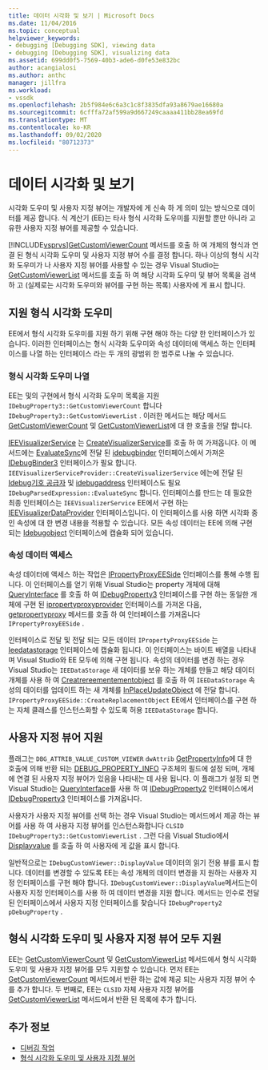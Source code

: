 ```yaml
---
title: 데이터 시각화 및 보기 | Microsoft Docs
ms.date: 11/04/2016
ms.topic: conceptual
helpviewer_keywords:
- debugging [Debugging SDK], viewing data
- debugging [Debugging SDK], visualizing data
ms.assetid: 699dd0f5-7569-40b3-ade6-d0fe53e832bc
author: acangialosi
ms.author: anthc
manager: jillfra
ms.workload:
- vssdk
ms.openlocfilehash: 2b5f984e6c6a3c1c8f3835dfa93a8679ae16680a
ms.sourcegitcommit: 6cfffa72af599a9d667249caaaa411bb28ea69fd
ms.translationtype: MT
ms.contentlocale: ko-KR
ms.lasthandoff: 09/02/2020
ms.locfileid: "80712373"
---
```

# <a name="visualizing-and-viewing-data"></a>데이터 시각화 및 보기
시각화 도우미 및 사용자 지정 뷰어는 개발자에 게 신속 하 게 의미 있는 방식으로 데이터를 제공 합니다. 식 계산기 (EE)는 타사 형식 시각화 도우미를 지원할 뿐만 아니라 고유한 사용자 지정 뷰어를 제공할 수 있습니다.

 [!INCLUDE[vsprvs](../../code-quality/includes/vsprvs_md.md)][GetCustomViewerCount](../../extensibility/debugger/reference/idebugproperty3-getcustomviewercount.md) 메서드를 호출 하 여 개체의 형식과 연결 된 형식 시각화 도우미 및 사용자 지정 뷰어 수를 결정 합니다. 하나 이상의 형식 시각화 도우미가 나 사용자 지정 뷰어를 사용할 수 있는 경우 Visual Studio는 [GetCustomViewerList](../../extensibility/debugger/reference/idebugproperty3-getcustomviewerlist.md) 메서드를 호출 하 여 해당 시각화 도우미 및 뷰어 목록을 검색 하 고 (실제로는 시각화 도우미와 뷰어를 구현 하는 목록) 사용자에 게 표시 합니다.

## <a name="supporting-type-visualizers"></a>지원 형식 시각화 도우미
 EE에서 형식 시각화 도우미를 지원 하기 위해 구현 해야 하는 다양 한 인터페이스가 있습니다. 이러한 인터페이스는 형식 시각화 도우미와 속성 데이터에 액세스 하는 인터페이스를 나열 하는 인터페이스 라는 두 개의 광범위 한 범주로 나눌 수 있습니다.

### <a name="listing-type-visualizers"></a>형식 시각화 도우미 나열
 EE는 및의 구현에서 형식 시각화 도우미 목록을 지원 `IDebugProperty3::GetCustomViewerCount` 합니다 `IDebugProperty3::GetCustomViewerList` . 이러한 메서드는 해당 메서드 [GetCustomViewerCount](../../extensibility/debugger/reference/ieevisualizerservice-getcustomviewercount.md) 및 [GetCustomViewerList](../../extensibility/debugger/reference/ieevisualizerservice-getcustomviewerlist.md)에 대 한 호출을 전달 합니다.

 [IEEVisualizerService](../../extensibility/debugger/reference/ieevisualizerservice.md) 는 [CreateVisualizerService](../../extensibility/debugger/reference/ieevisualizerserviceprovider-createvisualizerservice.md)를 호출 하 여 가져옵니다. 이 메서드에는 [EvaluateSync](../../extensibility/debugger/reference/idebugparsedexpression-evaluatesync.md)에 전달 된 [idebugbinder](../../extensibility/debugger/reference/idebugbinder.md) 인터페이스에서 가져온 [IDebugBinder3](../../extensibility/debugger/reference/idebugbinder3.md) 인터페이스가 필요 합니다. `IEEVisualizerServiceProvider::CreateVisualizerService` 에는에 전달 된 [Idebug기호 공급자](../../extensibility/debugger/reference/idebugsymbolprovider.md) 및 [idebugaddress](../../extensibility/debugger/reference/idebugaddress.md) 인터페이스도 필요 `IDebugParsedExpression::EvaluateSync` 합니다. 인터페이스를 만드는 데 필요한 최종 인터페이스는 `IEEVisualizerService` EE에서 구현 하는 [IEEVisualizerDataProvider](../../extensibility/debugger/reference/ieevisualizerdataprovider.md) 인터페이스입니다. 이 인터페이스를 사용 하면 시각화 중인 속성에 대 한 변경 내용을 적용할 수 있습니다. 모든 속성 데이터는 EE에 의해 구현 되는 [Idebugobject](../../extensibility/debugger/reference/idebugobject.md) 인터페이스에 캡슐화 되어 있습니다.

### <a name="accessing-property-data"></a>속성 데이터 액세스
 속성 데이터에 액세스 하는 작업은 [IPropertyProxyEESide](../../extensibility/debugger/reference/ipropertyproxyeeside.md) 인터페이스를 통해 수행 됩니다. 이 인터페이스를 얻기 위해 Visual Studio는 property 개체에 대해 [QueryInterface](/cpp/atl/queryinterface) 를 호출 하 여 [IDebugProperty3](../../extensibility/debugger/reference/idebugproperty3.md) 인터페이스를 구현 하는 동일한 개체에 구현 된 [ipropertyproxyprovider](../../extensibility/debugger/reference/ipropertyproxyprovider.md) 인터페이스를 가져온 다음, [getpropertyproxy](../../extensibility/debugger/reference/ipropertyproxyprovider-getpropertyproxy.md) 메서드를 호출 하 여 인터페이스를 가져옵니다 `IPropertyProxyEESide` .

 인터페이스로 전달 및 전달 되는 모든 데이터 `IPropertyProxyEESide` 는 [Ieedatastorage](../../extensibility/debugger/reference/ieedatastorage.md) 인터페이스에 캡슐화 됩니다. 이 인터페이스는 바이트 배열을 나타내며 Visual Studio와 EE 모두에 의해 구현 됩니다. 속성의 데이터를 변경 하는 경우 Visual Studio는 `IEEDataStorage` 새 데이터를 보유 하는 개체를 만들고 해당 데이터 개체를 사용 하 여 [Creatrereementementobject](../../extensibility/debugger/reference/ipropertyproxyeeside-createreplacementobject.md) 를 호출 하 여 `IEEDataStorage` 속성의 데이터를 업데이트 하는 새 개체를 [InPlaceUpdateObject](../../extensibility/debugger/reference/ipropertyproxyeeside-inplaceupdateobject.md) 에 전달 합니다. `IPropertyProxyEESide::CreateReplacementObject` EE에서 인터페이스를 구현 하는 자체 클래스를 인스턴스화할 수 있도록 허용 `IEEDataStorage` 합니다.

## <a name="supporting-custom-viewers"></a>사용자 지정 뷰어 지원
 플래그는 `DBG_ATTRIB_VALUE_CUSTOM_VIEWER` `dwAttrib` [GetPropertyInfo](../../extensibility/debugger/reference/idebugproperty2-getpropertyinfo.md)에 대 한 호출에 의해 반환 되는 [DEBUG_PROPERTY_INFO](../../extensibility/debugger/reference/debug-property-info.md) 구조체의 필드에 설정 되며, 개체에 연결 된 사용자 지정 뷰어가 있음을 나타내는 데 사용 됩니다. 이 플래그가 설정 되 면 Visual Studio는 [QueryInterface](/cpp/atl/queryinterface)를 사용 하 여 [IDebugProperty2](../../extensibility/debugger/reference/idebugproperty2.md) 인터페이스에서 [IDebugProperty3](../../extensibility/debugger/reference/idebugproperty3.md) 인터페이스를 가져옵니다.

 사용자가 사용자 지정 뷰어를 선택 하는 경우 Visual Studio는 메서드에서 제공 하는 뷰어를 사용 하 여 사용자 지정 뷰어를 인스턴스화합니다 `CLSID` `IDebugProperty3::GetCustomViewerList` . 그런 다음 Visual Studio에서 [Displayvalue](../../extensibility/debugger/reference/idebugcustomviewer-displayvalue.md) 를 호출 하 여 사용자에 게 값을 표시 합니다.

 일반적으로는 `IDebugCustomViewer::DisplayValue` 데이터의 읽기 전용 뷰를 표시 합니다. 데이터를 변경할 수 있도록 EE는 속성 개체의 데이터 변경을 지 원하는 사용자 지정 인터페이스를 구현 해야 합니다. `IDebugCustomViewer::DisplayValue`메서드는이 사용자 지정 인터페이스를 사용 하 여 데이터 변경을 지원 합니다. 메서드는 인수로 전달 된 인터페이스에서 사용자 지정 인터페이스를 찾습니다 `IDebugProperty2` `pDebugProperty` .

## <a name="supporting-both-type-visualizers-and-custom-viewers"></a>형식 시각화 도우미 및 사용자 지정 뷰어 모두 지원
 EE는 [GetCustomViewerCount](../../extensibility/debugger/reference/idebugproperty3-getcustomviewercount.md) 및 [GetCustomViewerList](../../extensibility/debugger/reference/idebugproperty3-getcustomviewerlist.md) 메서드에서 형식 시각화 도우미 및 사용자 지정 뷰어를 모두 지원할 수 있습니다. 먼저 EE는 [GetCustomViewerCount](../../extensibility/debugger/reference/ieevisualizerservice-getcustomviewercount.md) 메서드에서 반환 하는 값에 제공 되는 사용자 지정 뷰어 수를 추가 합니다. 두 번째로, EE는 `CLSID` 자체 사용자 지정 뷰어를 [GetCustomViewerList](../../extensibility/debugger/reference/ieevisualizerservice-getcustomviewerlist.md) 메서드에서 반환 된 목록에 추가 합니다.

## <a name="see-also"></a>추가 정보
- [디버깅 작업](../../extensibility/debugger/debugging-tasks.md)
- [형식 시각화 도우미 및 사용자 지정 뷰어](../../extensibility/debugger/type-visualizer-and-custom-viewer.md)
